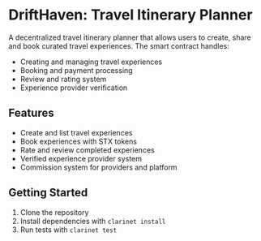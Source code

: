 # DriftHaven: Travel Itinerary Planner

A decentralized travel itinerary planner that allows users to create, share and book curated travel experiences. The smart contract handles:

- Creating and managing travel experiences
- Booking and payment processing
- Review and rating system
- Experience provider verification

## Features
- Create and list travel experiences
- Book experiences with STX tokens
- Rate and review completed experiences
- Verified experience provider system
- Commission system for providers and platform

## Getting Started
1. Clone the repository
2. Install dependencies with `clarinet install`
3. Run tests with `clarinet test`
